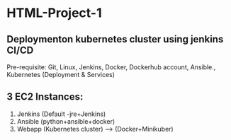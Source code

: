 # HTML-Project-1
Deploymenton kubernetes cluster using jenkins CI/CD
--------------------------------------------------------
Pre-requisite: Git, Linux, Jenkins, Docker, Dockerhub account, Ansible., Kubernetes (Deployment & Services)

3 EC2 Instances:
-----------------------------------------------
1. Jenkins (Default -jre+Jenkins)
2. Ansible (python+ansible+docker)
3. Webapp (Kubernetes cluster) --> (Docker+Minikuber)









